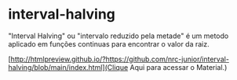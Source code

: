 # interval-halving
"Interval Halving" ou "intervalo reduzido pela metade" é um metodo aplicado em funções continuas para encontrar o valor da raiz.

[http://htmlpreview.github.io/?https://github.com/nrc-junior/interval-halving/blob/main/index.html](Clique Aqui para acessar o Material.) 
